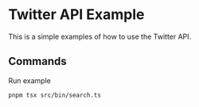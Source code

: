 # Twitter API Example

This is a simple examples of how to use the Twitter API.

## Commands

Run example

```bash
pnpm tsx src/bin/search.ts
```
